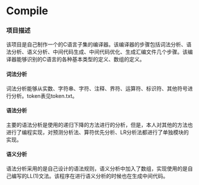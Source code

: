 # Compile

### 项目描述

该项目是自己制作一个的C语言子集的编译器。该编译器的步骤包括词法分析、语法分析、语义分析、中间代码生成、中间代码优化、生成汇编文件几个步骤。该编译器能够识别的C语言的各种基本类型的定义、数组的定义。

#### 词法分析

词法分析能够从实数、字符串、字符、注释、界符、运算符、标识符、其他符号进行分析。token表见token.txt。

#### 语法分析

主要的语法分析是使用的递归下降的方法进行的分析，但是，本人对其他的方法也进行了编程实现，对预测分析法、算符优先分析、LR分析法都进行了单独模块的实现。

#### 语义分析

语法分析采用的是自己设计的语法规则，语义分析中加入了数组，实现使用的是自己编写的LL(1)文法。该程序在进行语义分析的时候也在生成中间代码。
